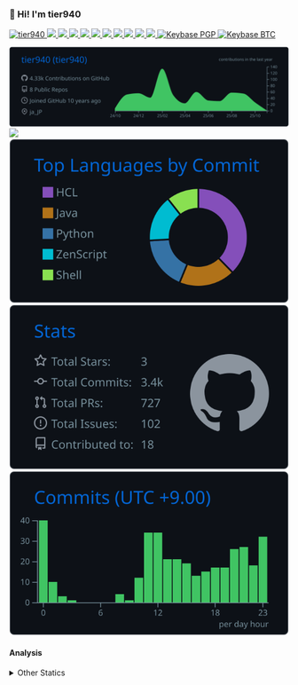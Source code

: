 ### 👋 Hi! I'm tier940

<p align="left"> 
  <a href="https://github.com/tier940/tier940/">
    <img src="https://komarev.com/ghpvc/?username=tier940" alt="tier940" />
  </a>
  <a href="http://twitter.com/tier940">
    <img height="20" src="https://img.shields.io/twitter/follow/tier940?label=Twitter&logo=twitter&style=flat" />
  </a>
  <a href="https://github.com/tier940">
    <img height="20" src="https://img.shields.io/github/followers/tier940?label=follow&logo=github&style=flat" />
  </a>
  <a href="https://www.reddit.com/user/tier940">
    <img height="20" src="https://img.shields.io/reddit/user-karma/combined/tier940?label=Reddit&logo=reddit&style=flat" />
  </a>
  <a href="https://stackoverflow.com/users/17317833/tier940">
    <img height="20" src="https://img.shields.io/stackexchange/stackoverflow/r/17317833?label=StackOverflow&logo=stack-overflow&style=flat" />
  </a>
  <a href="https://zenn.dev/tier940">
    <img height="20" src="https://zenn.badge.nikaera.com/s/tier940/likes" />
  </a>
  <a href="https://zenn.dev/tier940">
    <img height="20" src="https://zenn.badge.nikaera.com/s/tier940/followers" />
  </a>
  <a href="https://zenn.dev/tier940">
    <img height="20" src="https://zenn.badge.nikaera.com/s/tier940/articles" />
  </a>
  <a href="http://qiita.com/tier940">
    <img height="20" src="https://qiita-badge.apiapi.app/s/tier940/posts.svg" />
  </a>
  <a href="http://qiita.com/tier940">
    <img height="20" src="https://qiita-badge.apiapi.app/s/tier940/contributions.svg" />
  </a>
  <a href="https://github.com/tier940/tier940/">
    <img height="20" src="https://github.com/tier940/tier940/actions/workflows/main.yml/badge.svg" />
  </a>
  <a href="https://keybase.io/tier940">
    <img alt="Keybase PGP" src="https://img.shields.io/keybase/pgp/tier940">
  </a>
  <a href="https://keybase.io/tier940">
    <img alt="Keybase BTC" src="https://img.shields.io/keybase/btc/tier940">
  </a>
</p>

[![](https://raw.githubusercontent.com/tier940/tier940/main/profile-summary-card-output/github_dark/0-profile-details.svg)](https://github.com/vn7n24fzkq/github-profile-summary-cards)
[![](https://raw.githubusercontent.com/tier940/tier940/main/profile-summary-card-output/github_dark/1-repos-per-language.svg)](https://github.com/vn7n24fzkq/github-profile-summary-cards) [![](https://raw.githubusercontent.com/tier940/tier940/main/profile-summary-card-output/github_dark/2-most-commit-language.svg)](https://github.com/vn7n24fzkq/github-profile-summary-cards)
[![](https://raw.githubusercontent.com/tier940/tier940/main/profile-summary-card-output/github_dark/3-stats.svg)](https://github.com/vn7n24fzkq/github-profile-summary-cards) [![](https://raw.githubusercontent.com/tier940/tier940/main/profile-summary-card-output/github_dark/4-productive-time.svg)](https://github.com/vn7n24fzkq/github-profile-summary-cards)


#### Analysis
<!-- <img height="150" src="https://github.com/tier940/tier940/blob/master/images/stat.svg" alt="Alternative Text"/> -->

<details>
  <summary>Other Statics</summary>
  <!--START_SECTION:waka-->
![Code Time](http://img.shields.io/badge/Code%20Time-4%2C395%20hrs%209%20mins-blue)

**🐱 My GitHub Data** 

> 📦 34.8 kB Used in GitHub's Storage 
 > 
> 💼 Opted to Hire
 > 
> 📜 8 Public Repositories 
 > 
> 🔑 5 Private Repositories 
 > 
**I'm an Early 🐤** 

```text
🌞 Morning                2494 commits        ████░░░░░░░░░░░░░░░░░░░░░   16.25 % 
🌆 Daytime                5624 commits        █████████░░░░░░░░░░░░░░░░   36.66 % 
🌃 Evening                5639 commits        █████████░░░░░░░░░░░░░░░░   36.75 % 
🌙 Night                  1586 commits        ███░░░░░░░░░░░░░░░░░░░░░░   10.34 % 
```
📅 **I'm Most Productive on Saturday** 

```text
Monday                   1517 commits        ██░░░░░░░░░░░░░░░░░░░░░░░   09.89 % 
Tuesday                  2510 commits        ████░░░░░░░░░░░░░░░░░░░░░   16.36 % 
Wednesday                1873 commits        ███░░░░░░░░░░░░░░░░░░░░░░   12.21 % 
Thursday                 1613 commits        ███░░░░░░░░░░░░░░░░░░░░░░   10.51 % 
Friday                   2135 commits        ███░░░░░░░░░░░░░░░░░░░░░░   13.92 % 
Saturday                 2897 commits        █████░░░░░░░░░░░░░░░░░░░░   18.88 % 
Sunday                   2798 commits        █████░░░░░░░░░░░░░░░░░░░░   18.24 % 
```


📊 **This Week I Spent My Time On** 

```text
🕑︎ Time Zone: Asia/Tokyo

💬 Programming Languages: 
Other                    32 hrs 14 mins      ███████████████████░░░░░░   74.47 % 
Java                     7 hrs 5 mins        ████░░░░░░░░░░░░░░░░░░░░░   16.38 % 
Markdown                 50 mins             ░░░░░░░░░░░░░░░░░░░░░░░░░   01.93 % 
YAML                     34 mins             ░░░░░░░░░░░░░░░░░░░░░░░░░   01.34 % 
Gradle                   30 mins             ░░░░░░░░░░░░░░░░░░░░░░░░░   01.18 % 

🔥 Editors: 
Edge                     30 hrs 23 mins      ██████████████████░░░░░░░   70.17 % 
IntelliJ IDEA            9 hrs 13 mins       █████░░░░░░░░░░░░░░░░░░░░   21.30 % 
VS Code                  2 hrs 20 mins       █░░░░░░░░░░░░░░░░░░░░░░░░   05.42 % 
Chrome                   1 hr 20 mins        █░░░░░░░░░░░░░░░░░░░░░░░░   03.10 % 

💻 Operating System: 
Windows                  39 hrs 59 mins      ███████████████████████░░   92.38 % 
Mac                      1 hr 39 mins        █░░░░░░░░░░░░░░░░░░░░░░░░   03.83 % 
Unknown OS               1 hr 20 mins        █░░░░░░░░░░░░░░░░░░░░░░░░   03.10 % 
Linux                    18 mins             ░░░░░░░░░░░░░░░░░░░░░░░░░   00.69 % 
```

**I Mostly Code in Java** 

```text
Java                     15 repos            ████████████░░░░░░░░░░░░░   50.00 % 
ZenScript                3 repos             ██░░░░░░░░░░░░░░░░░░░░░░░   10.00 % 
Shell                    2 repos             ██░░░░░░░░░░░░░░░░░░░░░░░   06.67 % 
Python                   2 repos             ██░░░░░░░░░░░░░░░░░░░░░░░   06.67 % 
HTML                     1 repo              █░░░░░░░░░░░░░░░░░░░░░░░░   03.33 % 
```



**Timeline**

![Lines of Code chart](https://raw.githubusercontent.com/tier940/tier940/main/assets/bar_graph.png)


 Last Updated on 02/09/2024 01:26:28 UTC
<!--END_SECTION:waka-->
</details>
